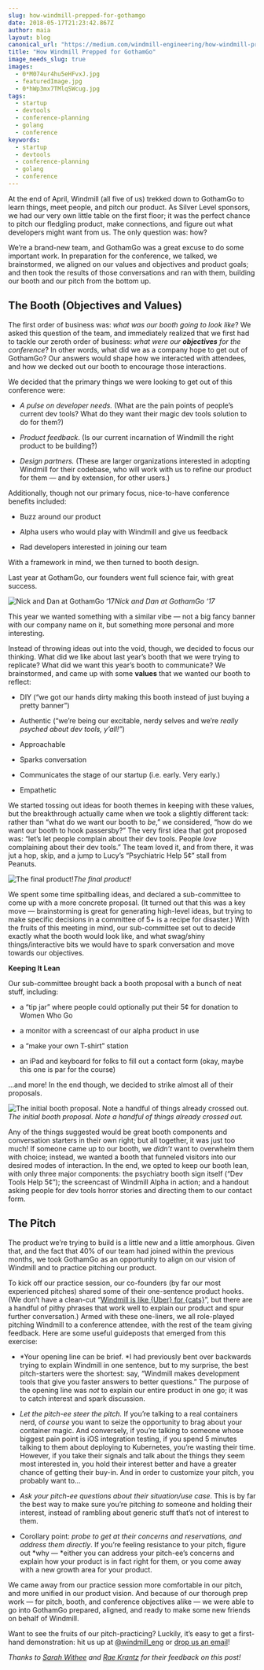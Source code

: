 ```yaml
---
slug: how-windmill-prepped-for-gothamgo
date: 2018-05-17T21:23:42.867Z
author: maia
layout: blog
canonical_url: "https://medium.com/windmill-engineering/how-windmill-prepped-for-gothamgo-3308020d70b"
title: "How Windmill Prepped for GothamGo"
image_needs_slug: true
images:
  - 0*M074ur4hu5eHFvxJ.jpg
  - featuredImage.jpg
  - 0*hWp3mx7TMlqSWcug.jpg
tags:
  - startup
  - devtools
  - conference-planning
  - golang
  - conference
keywords:
  - startup
  - devtools
  - conference-planning
  - golang
  - conference
---
```


At the end of April, Windmill (all five of us) trekked down to GothamGo to learn things, meet people, and pitch our product. As Silver Level sponsors, we had our very own little table on the first floor; it was the perfect chance to pitch our fledgling product, make connections, and figure out what developers might want from us. The only question was: how?

We’re a brand-new team, and GothamGo was a great excuse to do some important work. In preparation for the conference, we talked, we brainstormed, we aligned on our values and objectives and product goals; and then took the results of those conversations and ran with them, building our booth and our pitch from the bottom up.

## The Booth (Objectives and Values)

The first order of business was: *what was our booth going to look like*? We asked this question of the team, and immediately realized that we first had to tackle our zeroth order of business: *what were our **objectives** for the conference*? In other words, what did we as a company hope to get out of GothamGo? Our answers would shape how we interacted with attendees, and how we decked out our booth to encourage those interactions.

We decided that the primary things we were looking to get out of this conference were:

* *A pulse on developer needs.* (What are the pain points of people’s current dev tools? What do they want their magic dev tools solution to do for them?)

* *Product feedback*. (Is our current incarnation of Windmill the right product to be building?)

* *Design partners.* (These are larger organizations interested in adopting Windmill for their codebase, who will work with us to refine our product for them — and by extension, for other users.)

Additionally, though not our primary focus, nice-to-have conference benefits included:

* Buzz around our product

* Alpha users who would play with Windmill and give us feedback

* Rad developers interested in joining our team

With a framework in mind, we then turned to booth design.

Last year at GothamGo, our founders went full science fair, with great success.

![Nick and Dan at GothamGo ‘17](/assets/images/how-windmill-prepped-for-gothamgo/0*M074ur4hu5eHFvxJ.jpg)*Nick and Dan at GothamGo ‘17*

This year we wanted something with a similar vibe — not a big fancy banner with our company name on it, but something more personal and more interesting.

Instead of throwing ideas out into the void, though, we decided to focus our thinking. What did we like about last year’s booth that we were trying to replicate? What did we want this year’s booth to communicate? We brainstormed, and came up with some **values** that we wanted our booth to reflect:

* DIY (“we got our hands dirty making this booth instead of just buying a pretty banner”)

* Authentic (“we’re being our excitable, nerdy selves and we’re *really psyched about dev tools, y’all!”*)

* Approachable

* Sparks conversation

* Communicates the stage of our startup (i.e. early. Very early.)

* Empathetic

We started tossing out ideas for booth themes in keeping with these values, but the breakthrough actually came when we took a slightly different tack: rather than “what do we want our booth to *be*,” we considered, “how do we want our booth to hook passersby?” The very first idea that got proposed was: “let’s let people complain about their dev tools. People *love* complaining about their dev tools.” The team loved it, and from there, it was jut a hop, skip, and a jump to Lucy’s “Psychiatric Help 5¢” stall from Peanuts.

![The final product!](/assets/images/how-windmill-prepped-for-gothamgo/0_Yq9VvVfMsajAS2z8.jpg)*The final product!*

We spent some time spitballing ideas, and declared a sub-committee to come up with a more concrete proposal. (It turned out that this was a key move — brainstorming is great for generating high-level ideas, but trying to make specific decisions in a committee of 5+ is a recipe for disaster.) With the fruits of this meeting in mind, our sub-committee set out to decide exactly what the booth would look like, and what swag/shiny things/interactive bits we would have to spark conversation and move towards our objectives.

**Keeping It Lean**

Our sub-committee brought back a booth proposal with a bunch of neat stuff, including:

* a “tip jar” where people could optionally put their 5¢ for donation to Women Who Go

* a monitor with a screencast of our alpha product in use

* a “make your own T-shirt” station

* an iPad and keyboard for folks to fill out a contact form (okay, maybe this one is par for the course)

…and more! In the end though, we decided to strike almost all of their proposals.

![The initial booth proposal. Note a handful of things already crossed out.](/assets/images/how-windmill-prepped-for-gothamgo/0*hWp3mx7TMlqSWcug.jpg)*The initial booth proposal. Note a handful of things already crossed out.*

Any of the things suggested would be great booth components and conversation starters in their own right; but all together, it was just too much! If someone came up to our booth, we *didn’t* want to overwhelm them with choice; instead, we wanted a booth that funneled visitors into our desired modes of interaction. In the end, we opted to keep our booth lean, with only three major components: the psychiatry booth sign itself (“Dev Tools Help 5¢”); the screencast of Windmill Alpha in action; and a handout asking people for dev tools horror stories and directing them to our contact form.

## The Pitch

The product we’re trying to build is a little new and a little amorphous. Given that, and the fact that 40% of our team had joined within the previous months, we took GothamGo as an opportunity to align on our vision of Windmill and to practice pitching our product.

To kick off our practice session, our co-founders (by far our most experienced pitches) shared some of their one-sentence product hooks. (We don’t have a clean-cut “[Windmill is like {Uber} for {cats}](http://itsthisforthat.com/)”, but there are a handful of pithy phrases that work well to explain our product and spur further conversation.) Armed with these one-liners, we all role-played pitching Windmill to a conference attendee, with the rest of the team giving feedback. Here are some useful guideposts that emerged from this exercise:

* *Your opening line can be brief. *I had previously bent over backwards trying to explain Windmill in one sentence, but to my surprise, the best pitch-starters were the shortest: say, “Windmill makes development tools that give you faster answers to better questions.” The purpose of the opening line was *not* to explain our entire product in one go; it was to catch interest and spark discussion.

* *Let the pitch-ee steer the pitch.* If you’re talking to a real containers nerd, of *course* you want to seize the opportunity to brag about your container magic. And conversely, if you’re talking to someone whose biggest pain point is iOS integration testing, if you spend 5 minutes talking to them about deploying to Kubernetes, you’re wasting their time. However, if you take their signals and talk about the things they seem most interested in, you hold their interest better and have a greater chance of getting their buy-in. And in order to customize your pitch, you probably want to…

* *Ask your pitch-ee questions about their situation/use case*. This is by far the best way to make sure you’re pitching *to* someone and holding their interest, instead of rambling about generic stuff that’s not of interest to them.

* Corollary point: *probe to get at their concerns and reservations, and address them directly*. If you’re feeling resistance to your pitch, figure out *why — *either you can address your pitch-ee’s concerns and explain how your product is in fact right for them, or you come away with a new growth area for your product.

We came away from our practice session more comfortable in our pitch, and more unified in our product vision. And because of our thorough prep work — for pitch, booth, and conference objectives alike — we were able to go into GothamGo prepared, aligned, and ready to make some new friends on behalf of Windmill.

Want to see the fruits of our pitch-practicing? Luckily, it’s easy to get a first-hand demonstration: hit us up at [@windmill_eng](https://twitter.com/windmill_eng?lang=en) or [drop us an email](mailto:hi@windmill.engineering)!

*Thanks to [Sarah Withee](http://twitter.com/geekygirlsarah) and [Rae Krantz](https://twitter.com/rustbeltrae) for their feedback on this post!*

